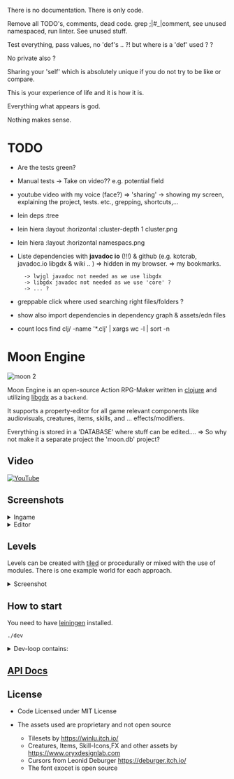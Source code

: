 There is no documentation. There is only code.

Remove all TODO's, comments, dead code. grep ;\|#_\|comment, see unused namespaced, run linter.
See unused stuff.

Test everything, pass values, no 'def's .. ?!
but where is a 'def' used ? ?

No private also ?

Sharing your 'self' which is absolutely unique if you do not try to be like or compare.

This is your experience of life and it is how it is.

Everything what appears is god.

Nothing makes sense.

# TODO

* Are the tests green?

* Manual tests -> Take on video?? e.g. potential field

* youtube video with my voice (face?) => 'sharing'
-> showing my screen, explaining the project, tests. etc., grepping, shortcuts,...

* lein deps :tree

* lein hiera :layout :horizontal :cluster-depth 1
     cluster.png

* lein hiera :layout :horizontal
     namespacs.png

* Liste dependencies with __javadoc io__ (!!!) & github (e.g. kotcrab, javadoc.io libgdx & wiki .. )
    => hidden in my browser.
    => my bookmarks.

        -> lwjgl javadoc not needed as we use libgdx
        -> libgdx javadoc not needed as we use 'core' ?
        -> ... ?

* greppable click where used searching right files/folders ?

* show also import dependencies in dependency graph & assets/edn files

* count locs
 find clj/ -name '*.clj' | xargs wc -l | sort -n

# Moon Engine

![moon 2](https://github.com/user-attachments/assets/b1c666de-2aad-427f-b06a-c838048958bb)

Moon Engine is an open-source Action RPG-Maker written in [clojure](https://clojure.org/) and utilizing [libgdx](https://libgdx.com/) as a `backend`.

It supports a property-editor for all game relevant components like audiovisuals, creatures, items, skills, and ... effects/modifiers.

Everything is stored in a 'DATABASE' where stuff can be edited.... => So why not make it a separate project the 'moon.db' project?

## Video

[![YouTube](http://i.ytimg.com/vi/FJC_aCXQv58/hqdefault.jpg)](https://www.youtube.com/watch?v=FJC_aCXQv58)

## Screenshots

<details>
  <summary>Ingame</summary>
  <img width="1440" alt="Screenshot 2024-10-03 at 12 08 30 PM" src="https://github.com/user-attachments/assets/6780f0c4-0729-46ca-b254-a1816af2d6c8">
</details>

<details>
  <summary>Editor</summary>
<img width="750" alt="reddragoneditor" src="https://github.com/user-attachments/assets/62b91a90-784e-4948-a89f-7d18fefce142">


</details>

## Levels

Levels can be created with [tiled](https://www.mapeditor.org/) or procedurally or mixed with the use of modules. There is one example world for each approach.

<details>
  <summary>Screenshot</summary>
  <img width="1440" alt="Screenshot 2024-10-07 at 6 22 54 PM" src="https://github.com/user-attachments/assets/a59d276b-ab6b-4a28-a392-5aa62823d6f8">

</details>

## How to start

You need to have [leiningen](https://leiningen.org/) installed.

```
./dev
```

<details>
  <summary>Dev-loop contains:</summary>

* NREPL-Server
* On application close (ESC in the main menu), clojure.tools.namespace will do  refresh on any changed files and restart the app.
* On any error the JVM does not have to be restarted, you can fix the error and call `gdx.dev/restart!`
    * I have bound it on my VIM to F5 with: `nmap <F5> :Eval (do (in-ns 'gdx.dev)(restart!))`

</details>

## [API Docs](https://damn.github.io/moon/)

## License

* Code Licensed under MIT License

* The assets used are proprietary and not open source
    * Tilesets by https://winlu.itch.io/
    * Creatures, Items, Skill-Icons,FX and other assets by https://www.oryxdesignlab.com
    * Cursors from Leonid Deburger https://deburger.itch.io/
    * The font exocet is open source


